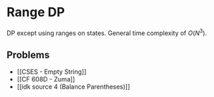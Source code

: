# Range DP
DP except using ranges on states. General time complexity of $O(N^3)$.
## Problems
- [[CSES - Empty String]]
- [[CF 608D - Zuma]]
- [[idk source 4 (Balance Parentheses)]]
